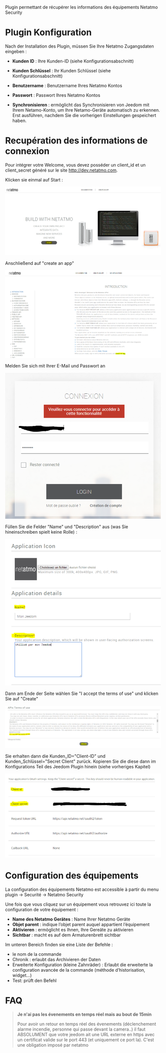 Plugin permettant de récupérer les informations des équipements Netatmo Security

# Plugin Konfiguration

Nach der Installation des Plugin, müssen Sie Ihre Netatmo Zugangsdaten
eingeben :

-   **Kunden ID** : Ihre Kunden-ID (siehe Konfigurationsabschnitt)

-   **Kunden Schlüssel** : Ihr Kunden Schlüssel (siehe Konfigurationsabschnitt)

-   **Benutzername** : Benutzername Ihres Netatmo Kontos 

-   **Passwort** : Passwort Ihres Netatmo Kontos

-   **Synchronisieren** : ermöglicht das Synchronisieren von Jeedom mit Ihrem 
    Netamo-Konto, um Ihre Netamo-Geräte automatisch zu erkennen.
    Erst ausführen, nachdem Sie die vorherigen Einstellungen gespeichert haben.

# Recupération des informations de connexion

Pour intégrer votre Welcome, vous devez posséder un client\_id et un
client\_secret généré sur le site <http://dev.netatmo.com>.

Klicken sie einmal auf Start :

![netatmoWelcome10](./images/netatmoWelcome10.png)

Anschließend auf "create an app"

![netatmoWelcome11](./images/netatmoWelcome11.png)

Melden Sie sich mit Ihrer E-Mail und Passwort an

![netatmoWelcome12](./images/netatmoWelcome12.png)

Füllen Sie die Felder "Name" und "Description" aus (was Sie hineinschreiben
spielt keine Rolle) :

![netatmoWelcome13](./images/netatmoWelcome13.png)

Dann am Ende der Seite wählen Sie "I accept the terms of use" und
klicken Sie auf "Create"

![netatmoWelcome14](./images/netatmoWelcome14.png)

Sie erhalten dann die Kunden_ID="Client-ID" und Kunden_Schlüssel="Secret
Client" zurück. Kopieren Sie die diese dann im Konfigurations Teil des
Jeedom Plugin hinein (siehe vorheriges Kapitel)

![netatmoWelcome15](./images/netatmoWelcome15.png)

# Configuration des équipements

La configuration des équipements Netatmo est accessible à partir du menu
plugin -> Securité -> Netatmo Security

Une fois que vous cliquez sur un équipement vous retrouvez ici toute la configuration de votre équipement :

-   **Name des Netatmo Gerätes** : Name Ihrer Netatmo Geräte 
-   **Objet parent** : indique l’objet parent auquel appartient l’équipement
-   **Aktivieren** : ermöglicht es Ihnen, Ihre Gereäte zu aktivieren
-   **Sichtbar** : macht es auf dem Armaturenbrett sichtbar

Im unteren Bereich finden sie eine Liste der Befehle :

-   le nom de la commande
-   Chronik : erlaubt das Archivieren der Daten
-   Erweiterte Konfiguration (kleine Zahnräder) : Erlaubt die erweiterte
    la configuration avancée de la commande (méthode d’historisation, widget…​)
-   Test: prüft den Befehl

# FAQ

>**Je n'ai pas les évenements en temps réel mais au bout de 15min**
>
>Pour avoir un retour en temps réel des évenements (déclenchement alarme incendie, personne qui passe devant la camera..) il faut ABSOLUMENT que votre jeedom ait une URL externe en https avec un certificat valide sur le port 443 (et uniquement ce port la). C'est une obligation imposé par netatmo

